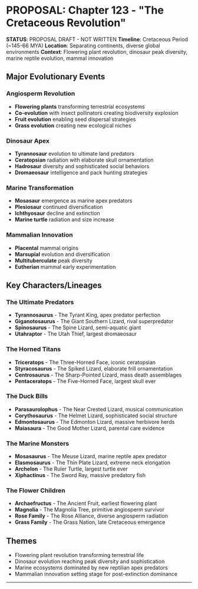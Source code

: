 # PROPOSAL: Chapter 123 - "The Cretaceous Revolution"

**STATUS**: PROPOSAL DRAFT - NOT WRITTEN
**Timeline**: Cretaceous Period (~145-66 MYA)
**Location**: Separating continents, diverse global environments
**Context**: Flowering plant revolution, dinosaur peak diversity, marine reptile evolution, mammal innovation

## Major Evolutionary Events
### Angiosperm Revolution
- **Flowering plants** transforming terrestrial ecosystems
- **Co-evolution** with insect pollinators creating biodiversity explosion
- **Fruit evolution** enabling seed dispersal strategies
- **Grass evolution** creating new ecological niches

### Dinosaur Apex
- **Tyrannosaur** evolution to ultimate land predators
- **Ceratopsian** radiation with elaborate skull ornamentation
- **Hadrosaur** diversity and sophisticated social behaviors
- **Dromaeosaur** intelligence and pack hunting strategies

### Marine Transformation
- **Mosasaur** emergence as marine apex predators
- **Plesiosaur** continued diversification
- **Ichthyosaur** decline and extinction
- **Marine turtle** radiation and size increase

### Mammalian Innovation
- **Placental** mammal origins
- **Marsupial** evolution and diversification
- **Multituberculate** peak diversity
- **Eutherian** mammal early experimentation

## Key Characters/Lineages
### The Ultimate Predators
- **Tyrannosaurus** - The Tyrant King, apex predator perfection
- **Giganotosaurus** - The Giant Southern Lizard, rival superpredator
- **Spinosaurus** - The Spine Lizard, semi-aquatic giant
- **Utahraptor** - The Utah Thief, largest dromaeosaur

### The Horned Titans
- **Triceratops** - The Three-Horned Face, iconic ceratopsian
- **Styracosaurus** - The Spiked Lizard, elaborate frill ornamentation
- **Centrosaurus** - The Sharp-Pointed Lizard, mass death assemblages
- **Pentaceratops** - The Five-Horned Face, largest skull ever

### The Duck Bills
- **Parasaurolophus** - The Near Crested Lizard, musical communication
- **Corythosaurus** - The Helmet Lizard, sophisticated social structure
- **Edmontosaurus** - The Edmonton Lizard, massive herbivore herds
- **Maiasaura** - The Good Mother Lizard, parental care evidence

### The Marine Monsters
- **Mosasaurus** - The Meuse Lizard, marine reptile apex predator
- **Elasmosaurus** - The Thin Plate Lizard, extreme neck elongation
- **Archelon** - The Ruler Turtle, largest turtle ever
- **Xiphactinus** - The Sword Ray, massive predatory fish

### The Flower Children
- **Archaefructus** - The Ancient Fruit, earliest flowering plant
- **Magnolia** - The Magnolia Tree, primitive angiosperm survivor
- **Rose Family** - The Rose Alliance, diverse angiosperm radiation
- **Grass Family** - The Grass Nation, late Cretaceous emergence

## Themes
- Flowering plant revolution transforming terrestrial life
- Dinosaur evolution reaching peak diversity and sophistication
- Marine ecosystems dominated by new reptilian apex predators
- Mammalian innovation setting stage for post-extinction dominance

---